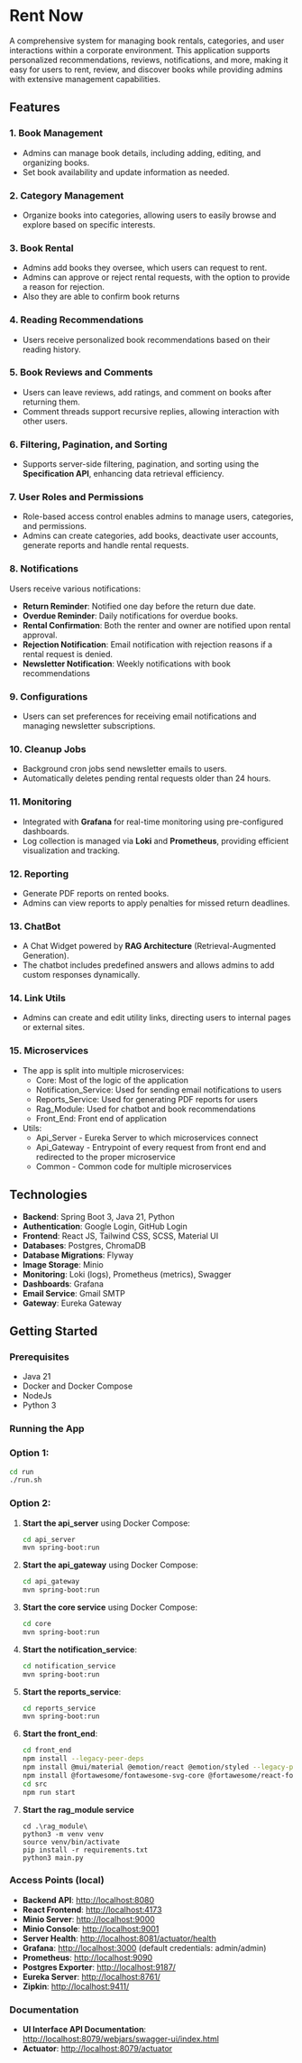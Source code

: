 # Rent Now

A comprehensive system for managing book rentals, categories, and user interactions within a corporate environment. This
application supports personalized recommendations, reviews, notifications, and more, making it easy for users to rent,
review, and discover books while providing admins with extensive management capabilities.

## Features

### 1. Book Management

- Admins can manage book details, including adding, editing, and organizing books.
- Set book availability and update information as needed.

### 2. Category Management

- Organize books into categories, allowing users to easily browse and explore based on specific interests.

### 3. Book Rental

- Admins add books they oversee, which users can request to rent.
- Admins can approve or reject rental requests, with the option to provide a reason for rejection.
- Also they are able to confirm book returns

### 4. Reading Recommendations

- Users receive personalized book recommendations based on their reading history.

### 5. Book Reviews and Comments

- Users can leave reviews, add ratings, and comment on books after returning them.
- Comment threads support recursive replies, allowing interaction with other users.

### 6. Filtering, Pagination, and Sorting

- Supports server-side filtering, pagination, and sorting using the **Specification API**, enhancing data retrieval
  efficiency.

### 7. User Roles and Permissions

- Role-based access control enables admins to manage users, categories, and permissions.
- Admins can create categories, add books, deactivate user accounts, generate reports and handle rental requests.

### 8. Notifications

Users receive various notifications:

- **Return Reminder**: Notified one day before the return due date.
- **Overdue Reminder**: Daily notifications for overdue books.
- **Rental Confirmation**: Both the renter and owner are notified upon rental approval.
- **Rejection Notification**: Email notification with rejection reasons if a rental request is denied.
- **Newsletter Notification**: Weekly notifications with book recommendations

### 9. Configurations

- Users can set preferences for receiving email notifications and managing newsletter subscriptions.

### 10. Cleanup Jobs

- Background cron jobs send newsletter emails to users.
- Automatically deletes pending rental requests older than 24 hours.

### 11. Monitoring

- Integrated with **Grafana** for real-time monitoring using pre-configured dashboards.
- Log collection is managed via **Loki** and **Prometheus**, providing efficient visualization and tracking.

### 12. Reporting

- Generate PDF reports on rented books.
- Admins can view reports to apply penalties for missed return deadlines.

### 13. ChatBot

- A Chat Widget powered by **RAG Architecture** (Retrieval-Augmented Generation).
- The chatbot includes predefined answers and allows admins to add custom responses dynamically.

### 14. Link Utils
- Admins can create and edit utility links, directing users to internal pages or external sites.

### 15. Microservices
- The app is split into multiple microservices: 
  - Core: Most of the logic of the application
  - Notification_Service: Used for sending email notifications to users
  - Reports_Service: Used for generating PDF reports for users
  - Rag_Module: Used for chatbot and book recommendations
  - Front_End: Front end of application
- Utils:
  - Api_Server - Eureka Server to which microservices connect
  - Api_Gateway - Entrypoint of every request from front end and redirected to the proper microservice
  - Common - Common code for multiple microservices

## Technologies

- **Backend**: Spring Boot 3, Java 21, Python
- **Authentication**: Google Login, GitHub Login
- **Frontend**: React JS, Tailwind CSS, SCSS, Material UI
- **Databases**: Postgres, ChromaDB
- **Database Migrations**: Flyway
- **Image Storage**: Minio
- **Monitoring**: Loki (logs), Prometheus (metrics), Swagger
- **Dashboards**: Grafana
- **Email Service**: Gmail SMTP
- **Gateway**: Eureka Gateway

## Getting Started

### Prerequisites

- Java 21
- Docker and Docker Compose
- NodeJs
- Python 3

### Running the App

### Option 1:
 ```bash
 cd run
 ./run.sh
 ```

### Option 2:

1. **Start the api_server** using Docker Compose:
    ```bash
    cd api_server
    mvn spring-boot:run
    ```
2. **Start the api_gateway** using Docker Compose:
    ```bash
    cd api_gateway
    mvn spring-boot:run
    ```

3. **Start the core service** using Docker Compose:
    ```bash
    cd core
    mvn spring-boot:run
    ```

4. **Start the notification_service**:
    ```bash
    cd notification_service
    mvn spring-boot:run
    ```

5. **Start the reports_service**:
    ```bash
    cd reports_service
    mvn spring-boot:run
    ```
   
6. **Start the front_end**:
    ```bash
    cd front_end
    npm install --legacy-peer-deps
    npm install @mui/material @emotion/react @emotion/styled --legacy-peer-deps
    npm install @fortawesome/fontawesome-svg-core @fortawesome/react-fontawesome --legacy-peer-deps
    cd src
    npm run start
    ```
7. **Start the rag_module service**
    ```
    cd .\rag_module\
    python3 -m venv venv
    source venv/bin/activate
    pip install -r requirements.txt
    python3 main.py
    ```

### Access Points (local)

- **Backend API**: [http://localhost:8080](http://localhost:8080)
- **React Frontend**: [http://localhost:4173](http://localhost:4173)
- **Minio Server**: [http://localhost:9000](http://localhost:9090)
- **Minio Console**: [http://localhost:9001](http://localhost:9001)
- **Server Health**: [http://localhost:8081/actuator/health](http://localhost:8081/actuator/health)
- **Grafana**: [http://localhost:3000](http://localhost:3000) (default credentials: admin/admin)
- **Prometheus**: [http://localhost:9090](http://localhost:9090)
- **Postgres Exporter**: [http://localhost:9187/](http://localhost:9187/)
- **Eureka Server**: [http://localhost:8761/](http://localhost:8761/)
- **Zipkin**: [http://localhost:9411/](http://localhost:9411/)
### Documentation

- **UI Interface API Documentation**: [http://localhost:8079/webjars/swagger-ui/index.html](http://localhost:8079/webjars/swagger-ui/index.html)
- **Actuator**: [http://localhost:8079/actuator](http://localhost:8081/actuator)